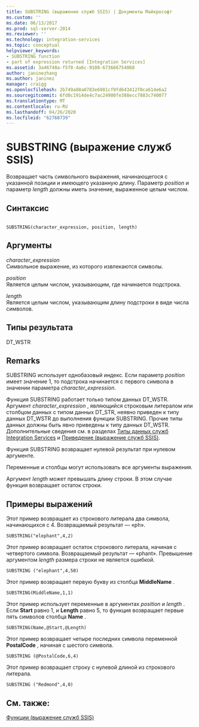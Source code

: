 ```yaml
---
title: SUBSTRING (выражение служб SSIS) | Документы Майкрософт
ms.custom: ''
ms.date: 06/13/2017
ms.prod: sql-server-2014
ms.reviewer: ''
ms.technology: integration-services
ms.topic: conceptual
helpviewer_keywords:
- SUBSTRING function
- part of expression returned [Integration Services]
ms.assetid: 3a46748a-f5f8-4a6c-9108-673666754068
author: janinezhang
ms.author: janinez
manager: craigg
ms.openlocfilehash: 2b749a88a0783e6981cf9fd643412f0ca614e6a2
ms.sourcegitcommit: 6fd8c1914de4c7ac24900fe388ecc7883c740077
ms.translationtype: MT
ms.contentlocale: ru-RU
ms.lasthandoff: 04/26/2020
ms.locfileid: "62768739"
---
```

# <a name="substring-ssis-expression"></a>SUBSTRING (выражение служб SSIS)
  Возвращает часть символьного выражения, начинающегося с указанной позиции и имеющего указанную длину. Параметр *position* и параметр *length* должны иметь значение, выраженное целым числом.  
  
## <a name="syntax"></a>Синтаксис  
  
```  
  
SUBSTRING(character_expression, position, length)  
```  
  
## <a name="arguments"></a>Аргументы  
 *character_expression*  
 Символьное выражение, из которого извлекаются символы.  
  
 *position*  
 Является целым числом, указывающим, где начинается подстрока.  
  
 *length*  
 Является целым числом, указывающим длину подстроки в виде числа символов.  
  
## <a name="result-types"></a>Типы результата  
 DT_WSTR  
  
## <a name="remarks"></a>Remarks  
 SUBSTRING использует однобазовый индекс. Если параметр *position* имеет значение 1, то подстрока начинается с первого символа в значении параметра *character_expression*.  
  
 Функция SUBSTRING работает только типом данных DT_WSTR. Аргумент *character_expression* , являющийся строковым литералом или столбцом данных с типом данных DT_STR, неявно приведен к типу данных DT_WSTR до выполнения функции SUBSTRING. Прочие типы данных должны быть явно приведены к типу данных DT_WSTR. Дополнительные сведения см. в разделах [Типы данных служб Integration Services](../data-flow/integration-services-data-types.md) и [Приведение (выражение служб SSIS)](cast-ssis-expression.md).  
  
 Функция SUBSTRING возвращает нулевой результат при нулевом аргументе.  
  
 Переменные и столбцы могут использовать все аргументы выражения.  
  
 Аргумент *length* может превышать длину строки. В этом случае функция возвращает остаток строки.  
  
## <a name="expression-examples"></a>Примеры выражений  
 Этот пример возвращает из строкового литерала два символа, начинающихся с 4. Возвращаемый результат — «ph».  
  
```  
SUBSTRING("elephant",4,2)  
```  
  
 Этот пример возвращает остаток строкового литерала, начиная с четвертого символа. Возвращаемый результат — «phant». Превышение аргументом *length* размера строки не является ошибкой.  
  
```  
SUBSTRING ("elephant",4,50)  
```  
  
 Этот пример возвращает первую букву из столбца **MiddleName** .  
  
```  
SUBSTRING(MiddleName,1,1)  
```  
  
 Этот пример использует переменные в аргументах *position* и *length* . Если **Start** равно 1, и **Length** равно 5, то функция возвращает первые пять символов столбца **Name** .  
  
```  
SUBSTRING(Name,@Start,@Length)  
```  
  
 Этот пример возвращает четыре последних символа переменной **PostalCode** , начиная с шестого символа.  
  
```  
SUBSTRING (@PostalCode,6,4)  
```  
  
 Этот пример возвращает строку с нулевой длиной из строкового литерала.  
  
```  
SUBSTRING ("Redmond",4,0)  
```  
  
## <a name="see-also"></a>См. также:  
 [Функции (выражение служб SSIS)](functions-ssis-expression.md)  
  
  
